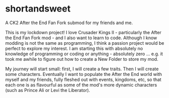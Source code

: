 # shortandsweet

A CK2 After the End Fan Fork submod for my friends and me.

This is my lockdown project! I love Crusader Kings II - particularly the After the End Fan Fork mod - and I also want to learn to code. Although I know modding is not the same as programming, I think a passion project would be perfect to explore my interest. I am starting this with absolutely no knowledge of programming or coding or anything - absolutely zero ... e.g. it took me awhile to figure out how to create a New Folder to store my mod. 

My journey will start small: first, I will create a few traits. Then I will create some characters. Eventually I want to populate the After the End world with myself and my friends, fully fleshed out with events, kingdoms, etc, so that each one is as flavourful as some of the mod's more dynamic characters (such as Prince Ali or Levi the Liberator). 
